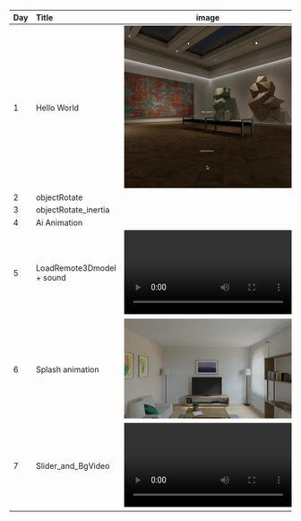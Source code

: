 | Day | Title                     |                                             image                                             |
| :-- | :------------------------ | :-------------------------------------------------------------------------------------------: |
| 1   | Hello World               |                       <img width="600" alt="" src="img/Capture/a.webp">                       |
| 2   | objectRotate              |                       <img width="600" alt="" src="img/Capture/b.webp">                       |
| 3   | objectRotate_inertia      |                       <img width="600" alt="" src="img/Capture/c.webp">                       |
| 4   | Ai Animation              |                       <img width="600" alt="" src="img/Capture/d.webp">                       |
| 5   | LoadRemote3Dmodel + sound | <video src="https://github.com/user-attachments/assets/ede8f90f-0b2c-4323-b2f0-b7fe49ed5175"> |
| 6   | Splash animation          |                       <img width="600" alt="" src="img/Capture/f.webp">                       |
| 7   | Slider_and_BgVideo        | <video src="https://github.com/user-attachments/assets/7352a12b-5631-44b0-98e1-d2fd67729e60"> |
